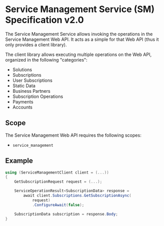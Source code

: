 # Service Management Service (SM) Specification v2.0

The Service Management Service allows invoking the operations in the Service Management Web API. It acts as a simple for that Web API (thus it only provides a client library).

The client library allows executing multiple operations on the Web API, organized in the following "categories":

- Solutions
- Subscriptions
- User Subscriptions
- Static Data
- Business Partners
- Subscription Operations
- Payments
- Accounts

## Scope

The Service Management Web API requires the following scopes:

- `service_management`

## Example

```csharp
using (ServiceManagementClient client = (...))
{
    GetSubscriptionRequest request = (...);

    ServiceOperationResult<SubscriptionData> response =
        await client.Subscriptions.GetSubscriptionAsync(
            request)
            .ConfigureAwait(false);

    SubscriptionData subscription = response.Body;
}
```